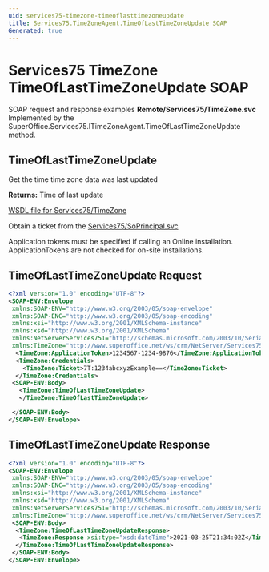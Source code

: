 ```yaml
---
uid: services75-timezone-timeoflasttimezoneupdate
title: Services75.TimeZoneAgent.TimeOfLastTimeZoneUpdate SOAP
Generated: true
---
```


# Services75 TimeZone TimeOfLastTimeZoneUpdate SOAP

SOAP request and response examples **Remote/Services75/TimeZone.svc**
Implemented by the <see cref="M:SuperOffice.Services75.ITimeZoneAgent.TimeOfLastTimeZoneUpdate">SuperOffice.Services75.ITimeZoneAgent.TimeOfLastTimeZoneUpdate</see> method.

## TimeOfLastTimeZoneUpdate

Get the time time zone data was last updated


**Returns:** Time of last update


[WSDL file for Services75/TimeZone](../Services75-TimeZone.md)

Obtain a ticket from the [Services75/SoPrincipal.svc](../SoPrincipal/SoPrincipal.md)

Application tokens must be specified if calling an Online installation. ApplicationTokens are not checked for on-site installations.

## TimeOfLastTimeZoneUpdate Request

```xml
<?xml version="1.0" encoding="UTF-8"?>
<SOAP-ENV:Envelope
 xmlns:SOAP-ENV="http://www.w3.org/2003/05/soap-envelope"
 xmlns:SOAP-ENC="http://www.w3.org/2003/05/soap-encoding"
 xmlns:xsi="http://www.w3.org/2001/XMLSchema-instance"
 xmlns:xsd="http://www.w3.org/2001/XMLSchema"
 xmlns:NetServerServices751="http://schemas.microsoft.com/2003/10/Serialization/"
 xmlns:TimeZone="http://www.superoffice.net/ws/crm/NetServer/Services75">
  <TimeZone:ApplicationToken>1234567-1234-9876</TimeZone:ApplicationToken>
  <TimeZone:Credentials>
    <TimeZone:Ticket>7T:1234abcxyzExample==</TimeZone:Ticket>
  </TimeZone:Credentials>
 <SOAP-ENV:Body>
   <TimeZone:TimeOfLastTimeZoneUpdate>
   </TimeZone:TimeOfLastTimeZoneUpdate>

 </SOAP-ENV:Body>
</SOAP-ENV:Envelope>

```


## TimeOfLastTimeZoneUpdate Response

```xml
<?xml version="1.0" encoding="UTF-8"?>
<SOAP-ENV:Envelope
 xmlns:SOAP-ENV="http://www.w3.org/2003/05/soap-envelope"
 xmlns:SOAP-ENC="http://www.w3.org/2003/05/soap-encoding"
 xmlns:xsi="http://www.w3.org/2001/XMLSchema-instance"
 xmlns:xsd="http://www.w3.org/2001/XMLSchema"
 xmlns:NetServerServices751="http://schemas.microsoft.com/2003/10/Serialization/"
 xmlns:TimeZone="http://www.superoffice.net/ws/crm/NetServer/Services75">
 <SOAP-ENV:Body>
  <TimeZone:TimeOfLastTimeZoneUpdateResponse>
   <TimeZone:Response xsi:type="xsd:dateTime">2021-03-25T21:34:02Z</TimeZone:Response>
  </TimeZone:TimeOfLastTimeZoneUpdateResponse>
 </SOAP-ENV:Body>
</SOAP-ENV:Envelope>

```

